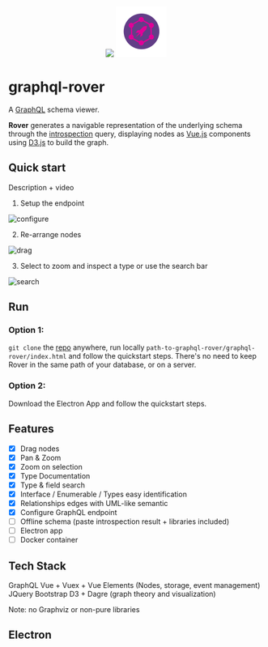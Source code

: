 <p align="center">
  <img width="100" src="https://vuejs.org/images/logo.png" style="max-width:100%;">
  <img src="./img/logo.png" width="100">
</p>
  
# graphql-rover
A [GraphQL](http://graphql.org/) schema viewer.

**Rover** generates a navigable representation of the underlying schema through the [introspection](http://graphql.org/learn/introspection/) query, displaying nodes as [Vue.js](https://vuejs.org/) components using [D3.js](https://d3js.org/) to build the graph.

## Quick start
Description + video

1. Setup the endpoint

![configure](https://user-images.githubusercontent.com/2746209/29014048-15897c86-7b6d-11e7-9e95-278ccb78819c.gif)

2. Re-arrange nodes

![drag](https://user-images.githubusercontent.com/2746209/29013947-5ca3eb48-7b6c-11e7-9c5c-499b3d7a071d.gif)

3. Select to zoom and inspect a type or use the search bar

![search](https://user-images.githubusercontent.com/2746209/29013948-5d0d0a10-7b6c-11e7-92e2-6ae26965b424.gif)


## Run
### Option 1:
`git clone` the [repo](https://github.com/Brbb/graphql-rover.git) anywhere, run locally `path-to-graphql-rover/graphql-rover/index.html` and follow the quickstart steps. There's no need to keep Rover in the same path of your database, or on a server.

### Option 2:
Download the Electron App and follow the quickstart steps.

## Features
- [x] Drag nodes
- [x] Pan & Zoom
- [x] Zoom on selection
- [x] Type Documentation
- [x] Type & field search
- [x] Interface / Enumerable / Types easy identification
- [x] Relationships edges with UML-like semantic
- [x] Configure GraphQL endpoint
- [ ] Offline schema (paste introspection result + libraries included)
- [ ] Electron app
- [ ] Docker container

## Tech Stack

GraphQL
Vue + Vuex + Vue Elements (Nodes, storage, event management)
JQuery
Bootstrap
D3 + Dagre (graph theory and visualization)

Note: no Graphviz or non-pure libraries

## Electron



